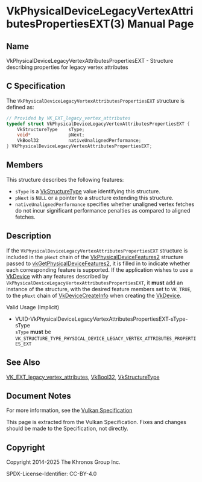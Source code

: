 # VkPhysicalDeviceLegacyVertexAttributesPropertiesEXT(3) Manual Page

## Name

VkPhysicalDeviceLegacyVertexAttributesPropertiesEXT - Structure describing properties for legacy vertex attributes



## [](#_c_specification)C Specification

The `VkPhysicalDeviceLegacyVertexAttributesPropertiesEXT` structure is defined as:

```c++
// Provided by VK_EXT_legacy_vertex_attributes
typedef struct VkPhysicalDeviceLegacyVertexAttributesPropertiesEXT {
    VkStructureType    sType;
    void*              pNext;
    VkBool32           nativeUnalignedPerformance;
} VkPhysicalDeviceLegacyVertexAttributesPropertiesEXT;
```

## [](#_members)Members

This structure describes the following features:

- `sType` is a [VkStructureType](https://registry.khronos.org/vulkan/specs/latest/man/html/VkStructureType.html) value identifying this structure.
- `pNext` is `NULL` or a pointer to a structure extending this structure.
- []()`nativeUnalignedPerformance` specifies whether unaligned vertex fetches do not incur significant performance penalties as compared to aligned fetches.

## [](#_description)Description

If the `VkPhysicalDeviceLegacyVertexAttributesPropertiesEXT` structure is included in the `pNext` chain of the [VkPhysicalDeviceFeatures2](https://registry.khronos.org/vulkan/specs/latest/man/html/VkPhysicalDeviceFeatures2.html) structure passed to [vkGetPhysicalDeviceFeatures2](https://registry.khronos.org/vulkan/specs/latest/man/html/vkGetPhysicalDeviceFeatures2.html), it is filled in to indicate whether each corresponding feature is supported. If the application wishes to use a [VkDevice](https://registry.khronos.org/vulkan/specs/latest/man/html/VkDevice.html) with any features described by `VkPhysicalDeviceLegacyVertexAttributesPropertiesEXT`, it **must** add an instance of the structure, with the desired feature members set to `VK_TRUE`, to the `pNext` chain of [VkDeviceCreateInfo](https://registry.khronos.org/vulkan/specs/latest/man/html/VkDeviceCreateInfo.html) when creating the [VkDevice](https://registry.khronos.org/vulkan/specs/latest/man/html/VkDevice.html).

Valid Usage (Implicit)

- [](#VUID-VkPhysicalDeviceLegacyVertexAttributesPropertiesEXT-sType-sType)VUID-VkPhysicalDeviceLegacyVertexAttributesPropertiesEXT-sType-sType  
  `sType` **must** be `VK_STRUCTURE_TYPE_PHYSICAL_DEVICE_LEGACY_VERTEX_ATTRIBUTES_PROPERTIES_EXT`

## [](#_see_also)See Also

[VK\_EXT\_legacy\_vertex\_attributes](https://registry.khronos.org/vulkan/specs/latest/man/html/VK_EXT_legacy_vertex_attributes.html), [VkBool32](https://registry.khronos.org/vulkan/specs/latest/man/html/VkBool32.html), [VkStructureType](https://registry.khronos.org/vulkan/specs/latest/man/html/VkStructureType.html)

## [](#_document_notes)Document Notes

For more information, see the [Vulkan Specification](https://registry.khronos.org/vulkan/specs/latest/html/vkspec.html#VkPhysicalDeviceLegacyVertexAttributesPropertiesEXT)

This page is extracted from the Vulkan Specification. Fixes and changes should be made to the Specification, not directly.

## [](#_copyright)Copyright

Copyright 2014-2025 The Khronos Group Inc.

SPDX-License-Identifier: CC-BY-4.0